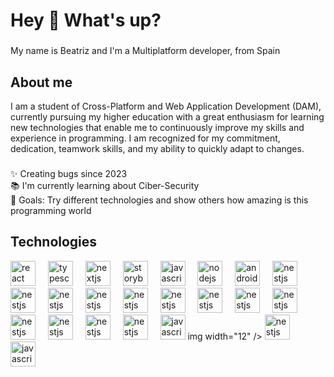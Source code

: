 <h1 align="left">Hey 👋 What's up?</h1>

###

<p align="left">My name is Beatriz and I'm a Multiplatform developer, from Spain </p>

###

<h2 align="left">About me</h2>
<p>I am a student of Cross-Platform and Web Application Development (DAM), currently pursuing my
higher education with a great enthusiasm for learning new technologies that enable me to
continuously improve my skills and experience in programming. I am recognized for my
commitment, dedication, teamwork skills, and my ability to quickly adapt to changes.</p>

###

<p align="left">✨ Creating bugs since 2023<br>📚 I'm currently learning about Ciber-Security <br>🎯 Goals: Try different technologies and show others how amazing is this programming world</p>

###

###
<h2 align="left">Technologies</h2>
<div align="left">
  <img src="https://cdn.jsdelivr.net/gh/devicons/devicon/icons/java/java-original.svg" height="40" alt="react logo"  />
  <img width="12" />  
  <img src="https://cdn.jsdelivr.net/gh/devicons/devicon/icons/php/php-original.svg" height="40" alt="typescript logo"  />
  <img width="12" />
  <img src="https://cdn.jsdelivr.net/gh/devicons/devicon/icons/html5/html5-original.svg" height="40" alt="nextjs logo"  />
  <img width="12" />
  <img src="https://cdn.jsdelivr.net/gh/devicons/devicon/icons/css3/css3-original.svg" height="40" alt="storybook logo"  />
  <img width="12" />
  <img src="https://cdn.jsdelivr.net/gh/devicons/devicon/icons/javascript/javascript-original.svg" height="40" alt="javascript logo"  />
  <img width="12" />
  <img src="https://cdn.jsdelivr.net/gh/devicons/devicon/icons/nodejs/nodejs-original.svg" height="40" alt="nodejs logo"  />
  <img width="12" />
  <img src="https://cdn.jsdelivr.net/gh/devicons/devicon/icons/androidstudio/androidstudio-original.svg" height="40" alt="android logo"  />
  <img width="12" />
  <img src="https://cdn.jsdelivr.net/gh/devicons/devicon/icons/kotlin/kotlin-original.svg" height="40" alt="nestjs logo"  />
    <img width="12" />
  <img src="https://cdn.jsdelivr.net/gh/devicons/devicon/icons/python/python-original.svg" height="40" alt="nestjs logo"  />
    <img width="12" />
  <img src="https://cdn.jsdelivr.net/gh/devicons/devicon/icons/svelte/svelte-original.svg" height="40" alt="nestjs logo"  />
   <img width="12" />
  <img src="https://cdn.jsdelivr.net/gh/devicons/devicon/icons/arduino/arduino-original.svg" height="40" alt="nestjs logo"  />
  <img width="12" />
  <img src="https://cdn.jsdelivr.net/gh/devicons/devicon/icons/figma/figma-original.svg" height="40" alt="nestjs logo"  />
  <img width="12" />
  <img src="https://cdn.jsdelivr.net/gh/devicons/devicon/icons/blender/blender-original.svg" height="40" alt="nestjs logo"  />
   <img width="12" />
  <img src="https://cdn.jsdelivr.net/gh/devicons/devicon/icons/unity/unity-original.svg" height="40" alt="nestjs logo"  />
  <img width="12" />
  <img src="https://cdn.jsdelivr.net/gh/devicons/devicon/icons/mongodb/mongodb-original.svg" height="40" alt="nestjs logo"  />
   <img width="12" />
    <img src="https://cdn.jsdelivr.net/gh/devicons/devicon/icons/firebase/firebase-original.svg" height="40" alt="nestjs logo"  />
   <img width="12" />
  <img src="https://cdn.jsdelivr.net/gh/devicons/devicon/icons/mysql/mysql-original.svg" height="40" alt="nestjs logo"  />
    <img width="12" />
  <img src="https://cdn.jsdelivr.net/gh/devicons/devicon/icons/docker/docker-original.svg" height="40" alt="nestjs logo"  />
    <img width="12" />    
  <img src="https://cdn.jsdelivr.net/gh/devicons/devicon/icons/powershell/powershell-original.svg" height="40" alt="nestjs logo"  />
    <img width="12" />
  <img src="https://cdn.jsdelivr.net/gh/devicons/devicon/icons/notion/notion-original.svg" height="40" alt="nestjs logo"  />
   <img width="12" />
  <img src="https://cdn.jsdelivr.net/gh/devicons/devicon/icons/markdown/markdown-original.svg" height="40" alt="javascript logo"  />
  img width="12" />
  <img src="https://cdn.jsdelivr.net/gh/devicons/devicon/icons/notion/react.svg" height="40" alt="nestjs logo"  />
   <img width="12" />
  <img src="https://cdn.jsdelivr.net/gh/devicons/devicon/icons/markdown/angular19.svg" height="40" alt="javascript logo"  />
</div>

###
